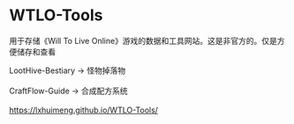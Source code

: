 # WTLO-Tools
用于存储《Will To Live Online》游戏的数据和工具网站。这是非官方的。仅是方便储存和查看

LootHive-Bestiary -> 怪物掉落物 <br><br>
CraftFlow-Guide -> 合成配方系统 <br><br>
https://lxhuimeng.github.io/WTLO-Tools/
